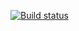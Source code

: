 [![Build status](https://ci.appveyor.com/api/projects/status/er2ruke6frlpdx1v/branch/main?svg=true)](https://ci.appveyor.com/project/mikhail-malinko/lesson2/branch/main)
